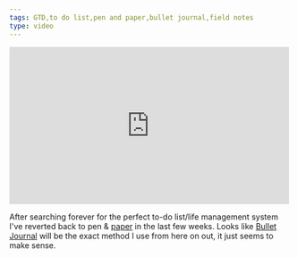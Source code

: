 ```yaml
---
tags: GTD,to do list,pen and paper,bullet journal,field notes
type: video
---
```

<iframe width="500" height="281" src="http://www.youtube.com/embed/GfRf43JTqY4?wmode=transparent&autohide=1&egm=0&hd=1&iv_load_policy=3&modestbranding=1&rel=0&showinfo=0&showsearch=0" frameborder="0" allowfullscreen></iframe>
<p>After searching forever for the perfect to-do list/life management system I've reverted back to pen &amp; <a href="http://fieldnotesbrand.com">paper</a> in the last few weeks. Looks like <a href="bulletjournal.com">Bullet Journal</a> will be the exact method I use from here on out, it just seems to make sense.</p>
